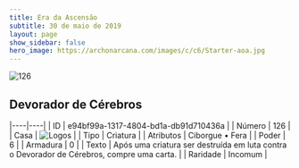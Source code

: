 ```yaml
---
title: Era da Ascensão
subtitle: 30 de maio de 2019
layout: page
show_sidebar: false
hero_image: https://archonarcana.com/images/c/c6/Starter-aoa.jpg
---
```


![126](https://cdn.keyforgegame.com/media/card_front/pt/435_126_WXRRQ9C3W2JW_pt.png)

## Devorador de Cérebros

|----|----|
| ID | e94bf99a-1317-4804-bd1a-db91d710436a |
| Número | 126 |
| Casa | ![Logos](https://archonarcana.com/images/thumb/c/ce/Logos.png/22px-Logos.png "Logos") |
| Tipo | Criatura |
| Atributos | Ciborgue • Fera |
| Poder | 6 |
| Armadura | 0 |
| Texto | Após uma criatura ser destruída em luta contra o Devorador de Cérebros, compre uma carta. |
| Raridade | Incomum |
